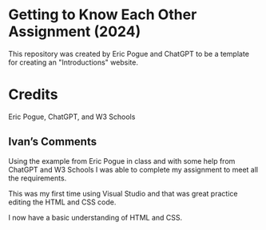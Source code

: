 # Getting to Know Each Other Assignment (2024)
This repository was created by Eric Pogue and ChatGPT to be a template for creating an "Introductions" website.

# Credits
Eric Pogue, ChatGPT, and W3 Schools

## Ivan’s Comments
Using the example from Eric Pogue in class and with some help from ChatGPT and W3 Schools I was able to complete my assignment to meet all the requirements. 

This was my first time using Visual Studio and that was great practice editing the HTML and CSS code. 

I now have a basic understanding of HTML and CSS.
